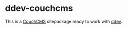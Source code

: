 # ddev-couchcms
This is a [CouchCMS](https://www.couchcms.com/) sitepackage ready to work with [ddev](https://ddev.readthedocs.io/en/stable/).